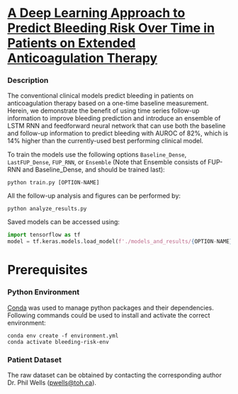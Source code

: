 # [A Deep Learning Approach to Predict Bleeding Risk Over Time in Patients on Extended Anticoagulation Therapy](https://doi.org/10.1016/j.jtha.2024.04.005)

### Description
The conventional clinical models predict bleeding in patients on anticoagulation therapy based on a one-time baseline measurement. Herein, we demonstrate the benefit of using time series follow-up information to improve bleeding prediction and introduce an ensemble of LSTM RNN and feedforward neural network that can use both the baseline and follow-up information to predict bleeding with AUROC of 82%, which is 14% higher than the currently-used best performing clinical model.

To train the models use the following options `Baseline_Dense`, `LastFUP_Dense`, `FUP_RNN`, or `Ensemble` (Note that Ensemble consists of FUP-RNN and Baseline_Dense, and should be trained last):

```
python train.py [OPTION-NAME]
```
All the follow-up analysis and figures can be performed by:
```
python analyze_results.py
```

Saved models can be accessed using:

```python
import tensorflow as tf
model = tf.keras.models.load_model(f'./models_and_results/{OPTION-NAME}/{OPTION-NAME}.h5')
```

# Prerequisites
### Python Environment
[Conda](https://docs.conda.io/) was used to manage python packages and their dependencies. Following commands could be used to install and activate the correct environment:
```
conda env create -f environment.yml
conda activate bleeding-risk-env
```


### Patient Dataset
The raw dataset can be obtained by contacting the corresponding author Dr. Phil Wells (pwells@toh.ca).



